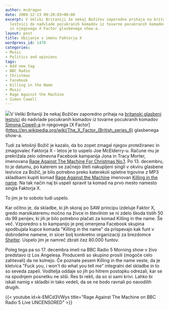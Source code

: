 ```yaml
---
author: mcdragon
date: 2009-12-23 09:20:03+00:00
excerpt: V Veliki Britaniji že nekaj Božičev zaporedno prihaja na britanski glasbeni
  lestvici do nadvlade pocukranih komadov iz tovarne pocukranih komadov Simona Cowella
  in njegovega X Factor glasbenega show-a.
layout: post
title: Ubijanje v imenu Faktorja X
wordpress_id: 1470
categories:
- Music
- Politics and opinions
tags:
- Add new tag
- BBC Radio
- Christmas
- Facebook
- Killing in the Name
- Music
- Rage Against the Machine
- Simon Cowell
---
```


[![](https://img.mcdowell.si/2009/12/ragm4xmas1-1.jpg)](https://bit.ly/inthename)V Veliki Britaniji že nekaj Božičev zaporedno prihaja na [britanski glasbeni lestvici](https://www.theofficialcharts.com/) do nadvlade pocukranih komadov iz tovarne pocukranih komadov [Simona Cowell-a](https://en.wikipedia.org/wiki/Simon_Cowell) in njegovega [X Factor](https://en.wikipedia.org/wiki/The_X_Factor_(British_series_6) glasbenega show-a.

Tudi za letošnji Božič je kazalo, da bo zopet zmagal njegov protežiranec in zmagovalec Faktorja X - letos je to uspelo Joe McElderry-u. Račune mu je prekrižala zelo odmevna Facebook kampanija Jona in Tracy Morter, imenovana [Rage Against The Machine For Christmas No.1](https://www.facebook.com/group.php?gid=2228594104). Po 13. decembru, to je datumu, po katerem se začnejo šteti nakupljeni singli v okviru glasbene lestvice za Božič, je bilo potrebno preko katerekoli spletne trgovine z MP3 skladbami kupiti komad [Rage Against the Machine](https://en.wikipedia.org/wiki/Rage_Against_the_Machine) imenovan [Killing in the name](https://en.wikipedia.org/wiki/Killing_in_the_Name). Na tak način naj bi uspeli spravit ta komad na prvo mesto namesto singla Faktorja X.

To jim je to soboto tudi uspelo.

Kar očitno je, da skladbe, ki jih skoraj po SAW principu izdeluje Faktor X, gredo marsikateremu močno na živce in številnim se ni zdelo škoda tistih 50 do 99 penijev, ki jih je bilo potrebno plačati za komad Killing in the name. Še več. Vzporedno s to kampanijo je prej omenjena Facebook skupina spodbujala kupce komada "Killing in the name" da prispevajo kak funt v dobrodelne namene, in sicer bolj konkretno organizaciji za brezdomce [Shelter](https://www.justgiving.com/ratm4xmas).
Uspelo jim je namreč zbrati čez 80.000 funtov.

Poleg tega pa so 17. decembra imeli na BBC Radio 5 Morning show v živo predstavo iz Los Angelesa. Producenti so skupino prosili (mogoče celo zahtevali) da ne kolnejo. Če poznate pesem Killing in the name veste, da je kletvica "Fuck you, i won't do what you tell me" integralni del skladbe in to so seveda zapeli. Voditelja oddaje so jih po hitrem postopku odrezali, kar se na spodnjem posnetku ne sliši. Res bi rekli, da so si sami krivi. Lahko bi iskali namig v skladbi in tako vedeli, da se ne bodo ravnali po navodilih drugih.

{{< youtube id=k-EMCd3VWys title="Rage Against The Machine on BBC Radio 5 Live UNCENSORED" >}}

